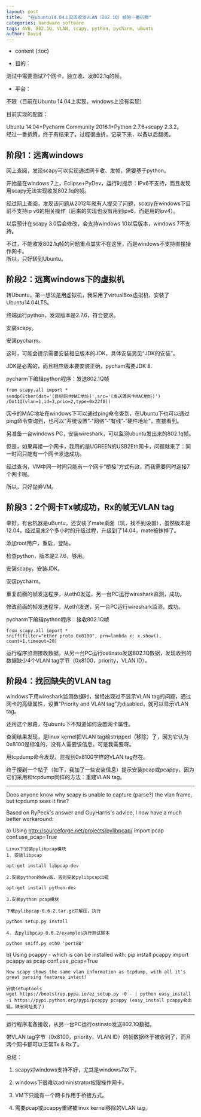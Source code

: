 ```yaml
---
layout: post
title:  "在ubuntu14.04上实现收发VLAN（802.1Q）帧的一番折腾"
categories: hardware software
tags: AVB, 802.1Q, VLAN, scapy, python, pycharm, uBuntu
author: David
---
```


* content
{:toc}

* 目的：

测试中需要测试7个网卡，独立收、发802.1q的帧。

* 平台：

不限（目前在Ubuntu 14.04上实现，windows上没有实现）
			
目前实现的配置：

Ubuntu 14.04+Pycharm Community 2016.1+Python 2.7.6+scapy 2.3.2。								
经过一番折腾，终于有结果了。过程很曲折，记录下来，以备以后翻阅。​

## 阶段1：远离windows  

网上查阅，发现scapy可以实现通过网卡收、发帧，需要基于python。
				
开始是在windows 7上，Eclipse+PyDev，运行时提示：IPv6不支持，而且发现用scapy无法实现收发802.1q的帧。

经过网上查阅，发现该问题从2012年就有人提交了问题，scapy在windows下目前不支持ip v6的相关操作（后来的实现也没有用到ipv6，而是用的ipv4）。
			
以后预计在scapy 3.0后会修改，会支持windows 10以后版本，windows 7不支持。

不过，不能收发802.1q帧的问题重点其实不在这里，而是windows不支持直接操作网卡。								
所以，只好转到Ubuntu。

## 阶段2：远离windows下的虚拟机								

转Ubuntu，第一想法是用虚拟机，我采用了virtualBox虚拟机，安装了Ubuntu14.04LTS。

终端运行python，发现版本是2.7.6，符合要求。

安装scapy。

安装pycharm。

这时，可能会提示需要安装相应版本的JDK，具体安装另见“JDK的安装”。

JDK是必需的，而且相应版本要安装正确，pycham需要JDK 8.
			
pycharm下编辑python程序：发送802.1Q帧

```		
from scapy.all import *
sendp(Ether(dst='(目标网卡MAC地址)',src='(发送源网卡MAC地址)') /Dot1Q(vlan=1,id=3,prio=2,type=0x22f0))
```
网卡的MAC地址在windows下可以通过ping命令查到，在Ubuntu下也可以通过ping命令查询到，也可以“系统设置”-“网络”-“有线”-“硬件地址”，直接看到。
				
另准备一台windows PC，安装wireshark，可以监测ubuntu发出来的802.1q帧。

但是，如果再接一个网卡，我用的是UGREEN的USB2Eth网卡，问题就来了：同一时间只能有一个网卡发送成功。

经过查询，VM中同一时间只能有一个网卡“桥接”方式有效，而我需要同时连接7个网卡呢。

所以，只好抛弃VM。

## 阶段3：2个网卡Tx帧成功，Rx的帧无VLAN tag

幸好，有台机器是uBuntu，还安装了mate桌面（坑，找不到设置），虽然版本是12.04，经过周末2个多小时的升级过程，升级到了14.04，mate被抹掉了。

添加root用户，重启，登陆。

检查python，版本是2.7.6，够用。

安装scapy，安装JDK。

安装pycharm。

重复前面的帧发送程序，从eth0发送，另一台PC运行wireshark监测，成功。

修改前面的帧发送程序，从eth1发送，另一台PC运行wireshark监测，成功。

pycharm下编辑python程序：接收802.1Q帧

```
from scapy.all import *		
sniff(filter="ether proto 0x8100", prn=lambda x: x.show(), count=1,timeout=20)
```

运行程序监测接收数据，从另一台PC运行ostinato发送802.1Q数据，发现收到的数据缺少4个VLAN tag字节（0x8100，priority，VLAN ID）。

## 阶段4：找回缺失的VLAN tag

windows下用wireshark监测数据时，曾经出现过不显示VLAN tag的问题，通过网卡的高级属性，设置“Priority and VLAN tag”为disabled，就可以显示VLAN tag。

还用这个思路，在ubuntu下不知道如何设置网卡属性。

查阅结果发现，是linux kernel把VLAN tag给stripped（移除）了，因为它认为0x8100是标准的，没有人需要该信息，可是我需要呀。

用tcpdump命令发现，监视到0x8100字样的VLAN tag存在。
			
终于搜到一个帖子（如下，我加了一些安装信息）提示安装pcap或pcappy，因为它们采用和tcpdump同样的方法：重建VLAN tag。

---

Does anyone know why scapy is unable to capture (parse?) the vlan frame, but tcpdump sees it fine?

Based on RyPeck's answer and GuyHarris's advice, I now have a much better workaround:

a) Using http://sourceforge.net/projects/pylibpcap/
	import pcap
	conf.use_pcap=True

	Linux下安装pylibpcap模块
	1. 安装libpcap
	
	apt-get install libpcap-dev
	
	2.安装python的dev版，否则安装pylibpcap出错
	
	apt-get install python-dev
	
	3.安装python pcap模块
	
	下载pylibpcap-0.6.2.tar.gz并解压，执行
	
	python setup.py install
			
	4. 去pylibpcap-0.6.2/examples执行测试脚本
	
	python sniff.py eth0 'port80'
	
b) Using pcappy - which is can be installed with: pip install pcappy
	import pcappy as pcap
	conf.use_pcap=True
	
	Now scapy shows the same vlan information as tcpdump, with all it's great parsing features intact!
	
	安装setuptools			
	wget https://bootstrap.pypa.io/ez_setup.py -0 - | python easy_install -i https://pypi.python.org/pypi/pcappy pcappy (easy_install pcappy会出错，缺省网址变了)
	
---
	
运行程序准备接收，从另一台PC运行ostinato发送802.1Q数据。
				
带VLAN tag字节（0x8100，priority，VLAN ID）的帧数据终于被收到了，而且两个网卡都可以正常Tx & Rx了。

总结：								

1. scapy对windows支持不好，尤其是windows7以下。

2. windows下很难以administrator权限操作网卡。

3. VM下只能有一个网卡作用于桥接方式。

4. 需要pcap或pcappy重建被linux kernel移除的VLAN tag。